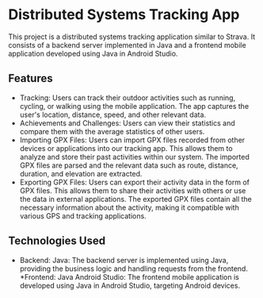 # Distributed Systems Tracking App
This project is a distributed systems tracking application similar to Strava. It consists of a backend server implemented in Java and a frontend mobile application developed using Java in Android Studio.
## Features
* Tracking: Users can track their outdoor activities such as running, cycling, or walking using the mobile application. The app captures the user's location, distance, speed, and other relevant data.
* Achievements and Challenges: Users can view their statistics and compare them with the average statistics of other users.
* Importing GPX Files: Users can import GPX files recorded from other devices or applications into our tracking app. This allows them to analyze and store their past activities within our system. The imported GPX files are parsed and the relevant data such as route, distance, duration, and elevation are extracted.
* Exporting GPX Files: Users can export their activity data in the form of GPX files. This allows them to share their activities with others or use the data in external applications. The exported GPX files contain all the necessary information about the activity, making it compatible with various GPS and tracking applications.
## Technologies Used
* Backend:
    Java: The backend server is implemented using Java, providing the business logic and handling requests from the frontend.
*Frontend:
    Java Android Studio: The frontend mobile application is developed using Java in Android Studio, targeting Android devices.
